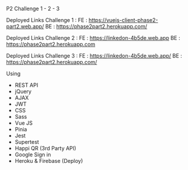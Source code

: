 P2 Challenge 1 - 2 - 3

Deployed Links Challenge 1 :
FE : https://vuejs-client-phase2-part2.web.app/
BE : https://phase2part2.herokuapp.com/

Deployed Links Challenge 2 :
FE : https://linkedon-4b5de.web.app
BE : https://phase2part2.herokuapp.com

Deployed Links Challenge 3 :
FE : https://linkedon-4b5de.web.app/
BE : https://phase2part2.herokuapp.com/

Using
- REST API
- jQuery
- AJAX
- JWT
- CSS
- Sass
- Vue JS
- Pinia
- Jest
- Supertest
- Happi QR (3rd Party API)
- Google Sign in
- Heroku & Firebase (Deploy)


